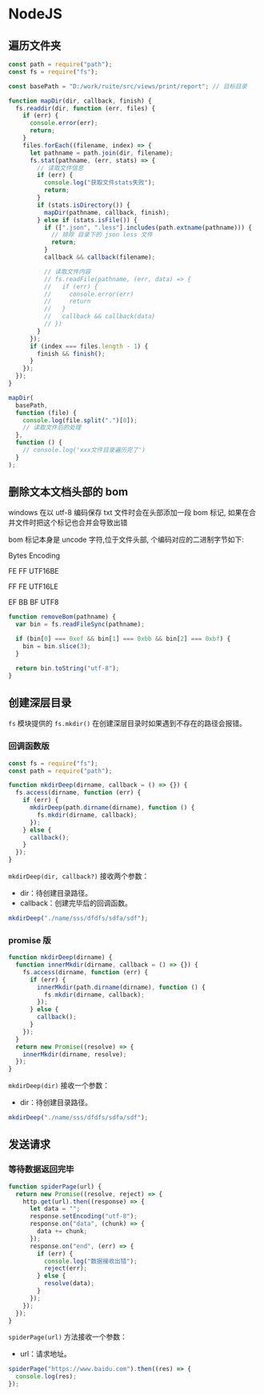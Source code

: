 <author-info date="1639031009426"></author-info>

# NodeJS

## 遍历文件夹

```js
const path = require("path");
const fs = require("fs");

const basePath = "D:/work/ruite/src/views/print/report"; // 目标目录

function mapDir(dir, callback, finish) {
  fs.readdir(dir, function (err, files) {
    if (err) {
      console.error(err);
      return;
    }
    files.forEach((filename, index) => {
      let pathname = path.join(dir, filename);
      fs.stat(pathname, (err, stats) => {
        // 读取文件信息
        if (err) {
          console.log("获取文件stats失败");
          return;
        }
        if (stats.isDirectory()) {
          mapDir(pathname, callback, finish);
        } else if (stats.isFile()) {
          if ([".json", ".less"].includes(path.extname(pathname))) {
            // 排除 目录下的 json less 文件
            return;
          }
          callback && callback(filename);

          // 读取文件内容
          // fs.readFile(pathname, (err, data) => {
          //   if (err) {
          //     console.error(err)
          //     return
          //   }
          //   callback && callback(data)
          // })
        }
      });
      if (index === files.length - 1) {
        finish && finish();
      }
    });
  });
}

mapDir(
  basePath,
  function (file) {
    console.log(file.split(".")[0]);
    // 读取文件后的处理
  },
  function () {
    // console.log('xxx文件目录遍历完了')
  }
);
```

## 删除文本文档头部的 bom

windows 在以 utf-8 编码保存 txt 文件时会在头部添加一段 bom 标记, 如果在合并文件时把这个标记也合并会导致出错

bom 标记本身是 uncode 字符,位于文件头部, 个编码对应的二进制字节如下:

Bytes Encoding

FE FF UTF16BE

FF FE UTF16LE

EF BB BF UTF8

```js
function removeBom(pathname) {
  var bin = fs.readFileSync(pathname);

  if (bin[0] === 0xef && bin[1] === 0xbb && bin[2] === 0xbf) {
    bin = bin.slice(3);
  }

  return bin.toString("utf-8");
}
```

## 创建深层目录

`fs` 模块提供的 `fs.mkdir()` 在创建深层目录时如果遇到不存在的路径会报错。

### 回调函数版

```js
const fs = require("fs");
const path = require("path");

function mkdirDeep(dirname, callback = () => {}) {
  fs.access(dirname, function (err) {
    if (err) {
      mkdirDeep(path.dirname(dirname), function () {
        fs.mkdir(dirname, callback);
      });
    } else {
      callback();
    }
  });
}
```

`mkdirDeep(dir, callback?)` 接收两个参数：

- dir：待创建目录路径。
- callback：创建完毕后的回调函数。

```js
mkdirDeep("./name/sss/dfdfs/sdfa/sdf");
```

### promise 版

```js
function mkdirDeep(dirname) {
  function innerMkdir(dirname, callback = () => {}) {
    fs.access(dirname, function (err) {
      if (err) {
        innerMkdir(path.dirname(dirname), function () {
          fs.mkdir(dirname, callback);
        });
      } else {
        callback();
      }
    });
  }
  return new Promise((resolve) => {
    innerMkdir(dirname, resolve);
  });
}
```

`mkdirDeep(dir)` 接收一个参数：

- dir：待创建目录路径。

```js
mkdirDeep("./name/sss/dfdfs/sdfa/sdf");
```

## 发送请求

### 等待数据返回完毕

```js
function spiderPage(url) {
  return new Promise((resolve, reject) => {
    http.get(url).then((response) => {
      let data = "";
      response.setEncoding("utf-8");
      response.on("data", (chunk) => {
        data += chunk;
      });
      response.on("end", (err) => {
        if (err) {
          console.log("数据接收出错");
          reject(err);
        } else {
          resolve(data);
        }
      });
    });
  });
}
```

`spiderPage(url)` 方法接收一个参数：

- url：请求地址。

```js
spiderPage("https://www.baidu.com").then((res) => {
  console.log(res);
});
```

